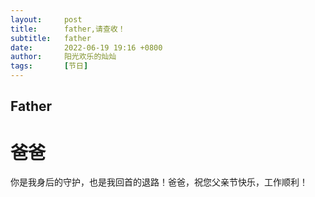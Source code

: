 ```yaml
---
layout:     post
title:      father,请查收！
subtitle:   father
date:       2022-06-19 19:16 +0800
author:     阳光欢乐的灿灿
tags:       [节日]
---
```


## Father
# 爸爸

你是我身后的守护，也是我回首的退路！爸爸，祝您父亲节快乐，工作顺利！
